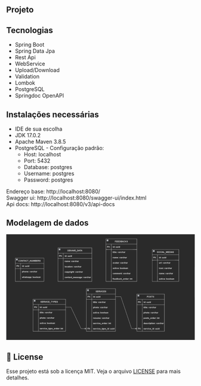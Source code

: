 ## Projeto



## Tecnologias

 - Spring Boot
 - Spring Data Jpa
 - Rest Api
 - WebService
 - Upload/Download
 - Validation
 - Lombok
 - PostgreSQL
 - Springdoc OpenAPI

## Instalações necessárias

- IDE de sua escolha
- JDK 17.0.2
- Apache Maven 3.8.5
- PostgreSQL - Configuração padrão:
    - Host: localhost
    - Port: 5432
    - Database: postgres
    - Username: postgres
    - Password: postgres

Endereço base: http://localhost:8080/ <br />
Swagger ui: http://localhost:8080/swagger-ui/index.html <br />
Api docs: http://localhost:8080/v3/api-docs

## Modelagem de dados

![cover](.github/Dekave-DataModeling.png)

## 📝 License

Esse projeto está sob a licença MIT. Veja o arquivo [LICENSE](LICENSE.MD)
para mais detalhes.
